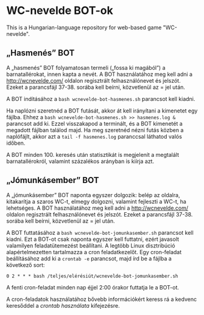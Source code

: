 # WC-nevelde BOT-ok

This is a Hungarian-language repository for web-based game "WC-nevelde".

## „Hasmenés” BOT

A „hasmenés” BOT folyamatosan termeli („fossa ki magából”) a barnatallérokat,
innen kapta a nevét. A BOT használatához meg kell adni a http://wcnevelde.com/
oldalon regisztrált felhasználónevet és jelszót. Ezeket a parancsfájl 37-38.
sorába kell beírni, közvetlenül az = jel után.

A BOT indításához a `bash wcnevelde-bot-hasmenes.sh` parancsot kell kiadni.

Ha naplózni szeretnéd a BOT futását, akkor át kell irányítani a kimenetet egy
fájlba. Ehhez a `bash wcnevelde-bot-hasmenes.sh >> hasmenes.log &` parancsot
add ki. Ezzel visszakapod a terminált, és a BOT kimenetét a megadott fájlban
találod majd. Ha meg szeretnéd nézni futás közben a naplófájlt, akkor azt a
`tail -f hasmenes.log` paranccsal láthatod valós időben.

A BOT minden 100. keresés után statisztikát is megjelenít a megtalált
barnatallérokról, valamint százalékos arányban is kiírja azt.


## „Jómunkásember” BOT

A „jómunkásember” BOT naponta egyszer dolgozik: belép az oldalra, kitakarítja a
szaros WC-t, elmegy dolgozni, valamint fejleszti a WC-t, ha lehetséges. A BOT
használatához meg kell adni a http://wcnevelde.com/ oldalon regisztrált
felhasználónevet és jelszót. Ezeket a parancsfájl 37-38. sorába kell beírni,
közvetlenül az = jel után.

A BOT futtatásához a `bash wcnevelde-bot-jomunkasember.sh` parancsot kell
kiadni. Ezt a BOT-ot csak naponta egyszer kell futtatni, ezért javasolt
valamilyen feladatütemezést beállítani. A legtöbb Linux disztribúció
alapértelmezetten tartalmazza a cron feladatkezelőt. Egy cron-feladat
beállításához add ki a `crontab -e` parancsot, majd írd be a fájlba a következő
sort:

    0 2 * * * bash /teljes/elérésiút/wcnevelde-bot-jomunkasember.sh

A fenti cron-feladat minden nap éjjel 2:00 órakor futtatja le a BOT-ot.

A cron-feladatok használatához bővebb információkért keress rá a kedvenc
keresőddel a *crontab használata* kifejezésre.
